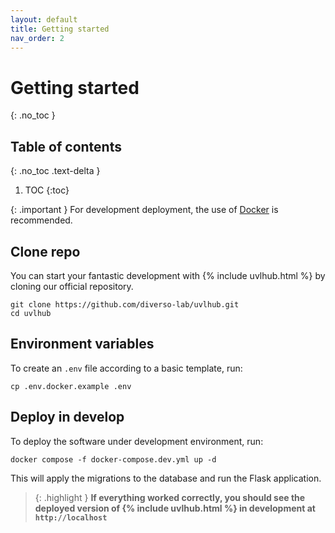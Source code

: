 ```yaml
---
layout: default
title: Getting started
nav_order: 2
---
```


# Getting started
{: .no_toc }

## Table of contents
{: .no_toc .text-delta }

1. TOC
{:toc}

{: .important }
For development deployment, the use of [Docker](https://www.docker.com/) is recommended. 

## Clone repo

You can start your fantastic development with {% include uvlhub.html %} by cloning our official repository.

```
git clone https://github.com/diverso-lab/uvlhub.git
cd uvlhub
```

## Environment variables

To create an `.env` file according to a basic template, run:

```
cp .env.docker.example .env
```

## Deploy in develop

To deploy the software under development environment, run:

```
docker compose -f docker-compose.dev.yml up -d 
```

This will apply the migrations to the database and run the Flask application. 

> {: .highlight }
  **If everything worked correctly, you should see the deployed version of {% include uvlhub.html %} in development at `http://localhost`**

